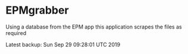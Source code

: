 # EPMgrabber
Using a database from the EPM app this application scrapes the files as required


Latest backup: Sun Sep 29 09:28:01 UTC 2019
